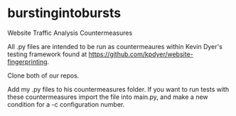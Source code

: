 burstingintobursts
==================

Website Traffic Analysis Countermeasures

All .py files are intended to be run as countermeaures within Kevin Dyer's testing framework found at https://github.com/kpdyer/website-fingerprinting.

Clone both of our repos. 

Add my .py files to his countermeasures folder. If you want to run tests with these countermeasures import the file into main.py, and make a new condition for a -c configuration number. 
